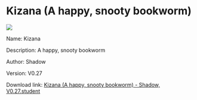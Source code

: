 # Kizana (A happy, snooty bookworm)

<img src = "https://raw.githubusercontent.com/Arbiter1223/Koukou-Gurashi-Custom-Students/master/Students/Files/Kizana%20(A%20happy%2C%20snooty%20bookworm).png">

Name: Kizana

Description: A happy, snooty bookworm

Author: Shadow

Version: V0.27

Download link: <a href="https://raw.githubusercontent.com/Arbiter1223/Koukou-Gurashi-Custom-Students/master/Students/Files/Kizana%20(A%20happy%2C%20snooty%20bookworm)%20-%20Shadow%2C%20V0.27.student">Kizana (A happy, snooty bookworm) - Shadow, V0.27.student</a>
